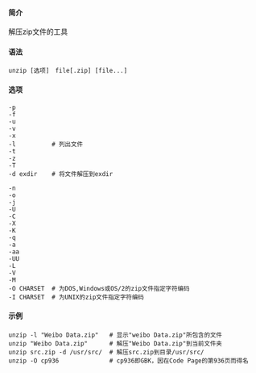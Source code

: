 #### 简介

解压zip文件的工具

#### 语法

```
unzip [选项]　file[.zip] [file...]
```

#### 选项

```
-p
-f
-u
-v
-x
-l			# 列出文件
-t
-z
-T
-d exdir	# 将文件解压到exdir

-n
-o
-j
-U
-C
-X
-K
-q
-a
-aa
-UU
-L
-V
-M
-O CHARSET	# 为DOS,Windows或OS/2的zip文件指定字符编码
-I CHARSET	# 为UNIX的zip文件指定字符编码
```

#### 示例

```
unzip -l "Weibo Data.zip"	# 显示"weibo Data.zip"所包含的文件
unzip "Weibo Data.zip"		# 解压"Weibo Data.zip"到当前文件夹
unzip src.zip -d /usr/src/	# 解压src.zip到目录/usr/src/
unzip -O cp936				# cp936即GBK，因在Code Page的第936页而得名
```

